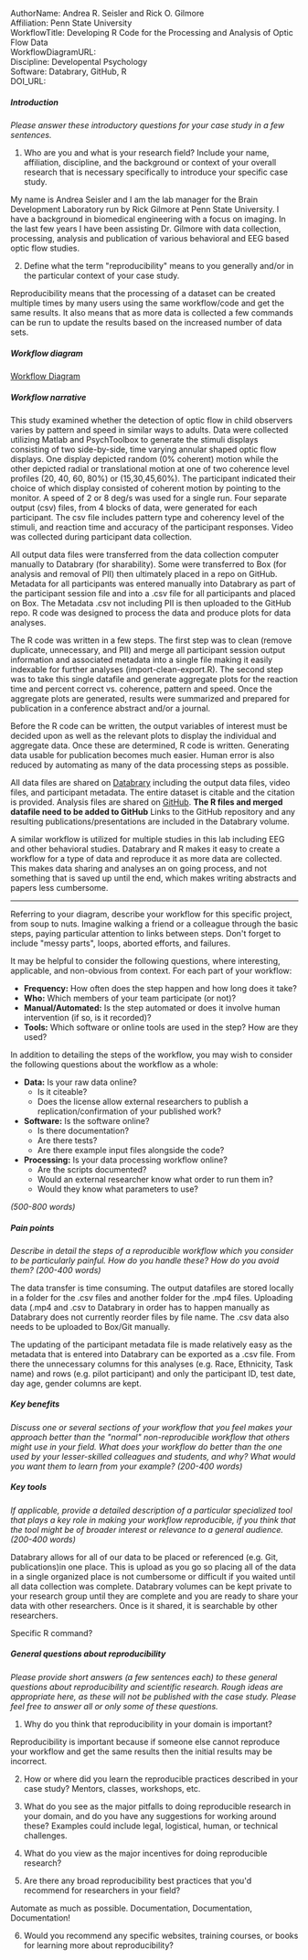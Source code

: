 AuthorName: Andrea R. Seisler and Rick O. Gilmore  
Affiliation: Penn State University  
WorkflowTitle: Developing R Code for the Processing and Analysis of Optic Flow Data  
WorkflowDiagramURL:  
Discipline: Developental Psychology    
Software: Databrary, GitHub, R  
DOI_URL:

##### Introduction
*Please answer these introductory questions for your case study in a few sentences.*

1) Who are you and what is your research field? Include your name, affiliation, discipline, and the background or context of your overall research that is necessary specifically to introduce your specific case study.

My name is Andrea Seisler and I am the lab manager for the Brain Development Laboratory run by Rick Gilmore at Penn State University. I have a background in biomedical engineering with a focus on imaging. In the last few years I have been assisting Dr. Gilmore with data collection, processing, analysis and publication of various behavioral and EEG based optic flow studies. 

2) Define what the term "reproducibility" means to you generally and/or in the particular context of your case study.

Reproducibility means that the processing of a dataset can be created multiple times by many users using the same workflow/code and get the same results. It also means that as more data is collected a few commands can be run to update the results based on the increased number of data sets.

##### Workflow diagram

[Workflow Diagram](rgilmore.pdf)


##### Workflow narrative

This study examined whether the detection of optic flow in child observers varies by pattern and speed in similar ways to adults. Data were collected utilizing Matlab and PsychToolbox to generate the stimuli displays consisting of two side-by-side, time varying annular shaped optic flow displays. One display depicted random (0% coherent) motion while the other depicted radial or translational motion at one of two coherence level profiles (20, 40, 60, 80%) or (15,30,45,60%). The participant indicated their choice of which display consisted of coherent motion by pointing to the monitor. A speed of 2 or 8 deg/s was used for a single run. Four separate output (csv) files, from 4 blocks of data, were generated for each participant. The csv file includes pattern type and coherency level of the stimuli, and reaction time and accuracy of the participant responses. Video was collected during participant data collection.

All output data files were transferred from the data collection computer manually to Databrary (for sharability). Some were transferred to Box (for analysis and removal of PII) then ultimately placed in a repo on GitHub. Metadata for all participants was entered manually into Databrary as part of the participant session file and into a .csv file for all participants and placed on Box. The Metadata .csv not including PII is then uploaded to the GitHub repo. R code was designed to process the data and produce plots for data analyses.

The R code was written in a few steps. The first step was to clean (remove duplicate, unnecessary, and PII) and merge all participant session output information and associated metadata into a single file making it easily indexable for further analyses (import-clean-export.R). The second step was to take this single datafile and generate aggregate plots for the reaction time and percent correct vs. coherence, pattern and speed. Once the aggregate plots are generated, results were summarized and prepared for publication in a conference abstract and/or a journal.

Before the R code can be written, the output variables of interest must be decided upon as well as the relevant plots to display the individual and aggregate data. Once these are determined, R code is written. Generating data usable for publication becomes much easier. Human error is also reduced by automating as many of the data processing steps as possible.

All data files are shared on [Databrary](https://nyu.databrary.org/volume/218) including the output data files, video files, and participant metadata. The entire dataset is citable and the citation is provided. Analysis files are shared on [GitHub](https://github.com/gilmore-lab/moco-3-pattern-psychophysics/tree/master/child-laminar-radial). **The R files and merged datafile need to be added to GitHub** 
Links to the GitHub repository and any resulting publications/presentations are included in the Databrary volume.

A similar workflow is utilized for multiple studies in this lab including EEG and other behavioral studies. Databrary and R makes it easy to create a workflow for a type of data and reproduce it as more data are collected. This makes data sharing and analyses an on going process, and not something that is saved up until the end, which makes writing abstracts and papers less cumbersome.   


--- 

Referring to your diagram, describe your workflow for this specific project, from soup to nuts. Imagine walking a friend or a colleague through the basic steps, paying particular attention to links between steps. Don't forget to include "messy parts", loops, aborted efforts, and failures.

It may be helpful to consider the following questions, where interesting, applicable, and non-obvious from context. For each part of your workflow:

* **Frequency:** How often does the step happen and how long does it take?
* **Who:** Which members of your team participate (or not)?
* **Manual/Automated:** Is the step automated or does it involve human intervention (if so, is it recorded)?
* **Tools:** Which software or online tools are used in the step? How are they used?

In addition to detailing the steps of the workflow, you may wish to consider the following questions about the workflow as a whole:

* **Data:** Is your raw data online?
   * Is it citeable?
   * Does the license allow external researchers to publish a replication/confirmation of your published work?
* **Software:** Is the software online?
   * Is there documentation?
   * Are there tests?
   * Are there example input files alongside the code?
* **Processing:** Is your data processing workflow online?
   * Are the scripts documented?
   * Would an external researcher know what order to run them in?
   * Would they know what parameters to use?

*(500-800 words)*

##### Pain points
*Describe in detail the steps of a reproducible workflow which you consider to be particularly painful. How do you handle these? How do you avoid them? (200-400 words)*

The data transfer is time consuming. The output datafiles are stored locally in a folder for the .csv files and another folder for the .mp4 files. Uploading data (.mp4 and .csv to Databrary in order has to happen manually as Databrary does not currently reorder files by file name. The .csv data also needs to be uploaded to Box/Git manually. 

The updating of the participant metadata file is made relatively easy as the metadata that is entered into Databrary can be exported as a .csv file. From there the unnecessary columns for this analyses (e.g. Race, Ethnicity, Task name) and rows (e.g. pilot participant) and only the participant ID, test date, day age, gender columns are kept.

##### Key benefits
*Discuss one or several sections of your workflow that you feel makes your approach better than the "normal" non-reproducible workflow that others might use in your field. What does your workflow do better than the one used by your lesser-skilled colleagues and students, and why? What would you want them to learn from your example? (200-400 words)*

##### Key tools
*If applicable, provide a detailed description of a particular specialized tool that plays a key role in making your workflow reproducible, if you think that the tool might be of broader interest or relevance to a general audience. (200-400 words)*

Databrary allows for all of our data to be placed or referenced (e.g. Git, publications)in one place. This is upload as you go so placing all of the data in a single organized place is not cumbersome or difficult if you waited until all data collection was complete. Databrary volumes can be kept private to your research group until they are complete and you are ready to share your data with other researchers. Once is it shared, it is searchable by other researchers.

Specific R command?

##### General questions about reproducibility

*Please provide short answers (a few sentences each) to these general questions about reproducibility and scientific research. Rough ideas are appropriate here, as these will not be published with the case study. Please feel free to answer all or only some of these questions.*

1) Why do you think that reproducibility in your domain is important?

Reproducibility is important because if someone else cannot reproduce your workflow and get the same results then the initial results may be incorrect.

2) How or where did you learn the reproducible practices described in your case study? Mentors, classes, workshops, etc.

3) What do you see as the major pitfalls to doing reproducible research in your domain, and do you have any suggestions for working around these? Examples could include legal, logistical, human, or technical challenges.

4) What do you view as the major incentives for doing reproducible research?

5) Are there any broad reproducibility best practices that you'd recommend for researchers in your field?

Automate as much as possible.
Documentation, Documentation, Documentation!

6) Would you recommend any specific websites, training courses, or books for learning more about reproducibility?

